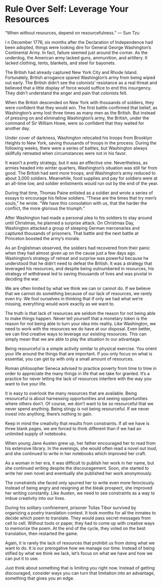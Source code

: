 # Rule Over Self: Leverage Your Resources

“When without resources, depend on resourcefulness.”
— Sun Tzu

I n December 1776, six months after the Declaration of Independence had been adopted, things were looking dire for General George Washington’s Continental Army. In fact, failure seemed just around the corner. As the underdog, the American army lacked guns, ammunition, and artillery. It lacked clothing, tents, blankets, and steel for bayonets.

The British had already captured New York City and Rhode Island. Fortunately, British arrogance spared Washington’s army from being wiped out early. The British didn’t see the colonists’ resistance as a real threat and believed that a little display of force would suffice to end this insurgency. They didn’t understand the anger and pain that colonists felt.

When the British descended on New York with thousands of soldiers, they were confident that they would win. The first battle confirmed that belief, as Washington’s army lost three times as many men as the British. But instead of pressing on and eliminating Washington’s army, the British, under the command of Sir William Howe, were so confident that they waited for another day.

Under cover of darkness, Washington relocated his troops from Brooklyn Heights to New York, saving thousands of troops in the process. During the following weeks, there were a series of battles, but Washington always skillfully retreated when circumstances were not in his favor.

It wasn’t a pretty strategy, but it was an effective one. Nevertheless, as armies headed into winter quarters, Washington’s situation was still far from good. The British had sent more troops, and Washington’s army reduced to about 3,000 soldiers. Meanwhile, food supplies and pay for soldiers were at an all-time low, and soldier enlistments would run out by the end of the year.

During that time, Thomas Paine enlisted as a soldier and wrote a series of essays to encourage his fellow soldiers. “These are the times that try men’s souls,” he wrote. “We have this consolation with us, that the harder the conflict, the more glorious the triumph.”

After Washington had made a personal plea to his soldiers to stay around until Christmas, he planned a surprise attack. On Christmas Day, Washington attacked a group of sleeping German mercenaries and captured thousands of prisoners. That battle and the next battle at Princeton boosted the army’s morale.

As an Englishman observed, the soldiers had recovered from their panic when they had almost given up on the cause just a few days ago. Washington’s strategy of retreat and surprise was powerful because he understood that he didn’t need to defeat the British. It was a strategy that leveraged his resources, and despite being outnumbered in resources, his strategy of withdrawal led to saving thousands of lives and was pivotal in deciding the war.

We are often limited by what we think we can or cannot do. If we believe that we cannot do something because of our lack of resources, we rarely even try. We fool ourselves in thinking that if only we had what we’re missing, everything would work exactly as we want to.

The truth is that lack of resources are seldom the reason for not being able to make things happen. Never tell yourself that a monetary token is the reason for not being able to turn your idea into reality. Like Washington, we need to work with the resources we do have at our disposal. Even better, we can find creative ways to leverage our existing resources. This can simply mean that we are able to play the situation to our advantage.

Being resourceful is a simple activity similar to physical exercise. You orient your life around the things that are important. If you only focus on what is essential, you can get by with only a small amount of resources.

Roman philosopher Seneca advised to practice poverty from time to time in order to appreciate the many things in life that we take for granted. It’s a practice for never letting the lack of resources interfere with the way you want to live your life.

It is easy to overlook the many resources that are available. Being resourceful is about harnessing opportunities and seeing opportunities where others don’t. Of course, we don’t want to be so resourceful that we never spend anything. Being stingy is not being resourceful. If we never invest into anything, there’s nothing to gain.

Keep in mind the creativity that results from constraints. If all we have is three blank pages, we are forced to think different than if we had an unlimited supply of notebooks.

When young Jane Austen grew up, her father encouraged her to read from his extensive library. In the evenings, she would often read a novel out loud, and she continued to write in her notebooks which improved her craft.

As a woman in her era, it was difficult to publish her work in her name, but she continued writing despite the discouragement. Soon, she started to write her own novel and eventually she published her work anonymously.

The constraints she faced only spurred her to write even more ferociously. Instead of being angry and resigning at the bleak prospect, she improved her writing constantly. Like Austen, we need to see constraints as a way to imbue creativity into our lives.

During his solitary confinement, prisoner Tollas Tibor survived by organizing a poetry translation contest. It took months for all the inmates to decide which poem to translate. They would pass secret messages from cell to cell. Without tools or paper, they had to come up with creative ways to memorize the poem. At the end of the cycle, they voted on the best translation, then restarted the game.

Again, it is rarely the lack of resources that prohibit us from doing what we want to do. It is our prerogative how we manage our time. Instead of being stifled by what we think we lack, let’s focus on what we have and how we can put it to use.

Just think about something that is limiting you right now. Instead of getting discouraged, consider ways you can turn that limitation into an advantage, something that gives you an edge.
